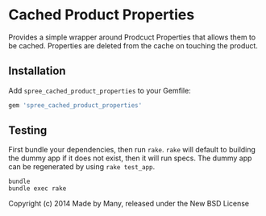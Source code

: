 Cached Product Properties
============================

Provides a simple wrapper around Prodcuct Properties that allows them to be cached.
Properties are deleted from the cache on touching the product.

Installation
------------

Add `spree_cached_product_properties` to your Gemfile:

```ruby
gem 'spree_cached_product_properties'
```

Testing
-------

First bundle your dependencies, then run `rake`. `rake` will default to building the dummy app if it does not exist, then it will run specs. The dummy app can be regenerated by using `rake test_app`.

```shell
bundle
bundle exec rake
```

Copyright (c) 2014 Made by Many, released under the New BSD License

